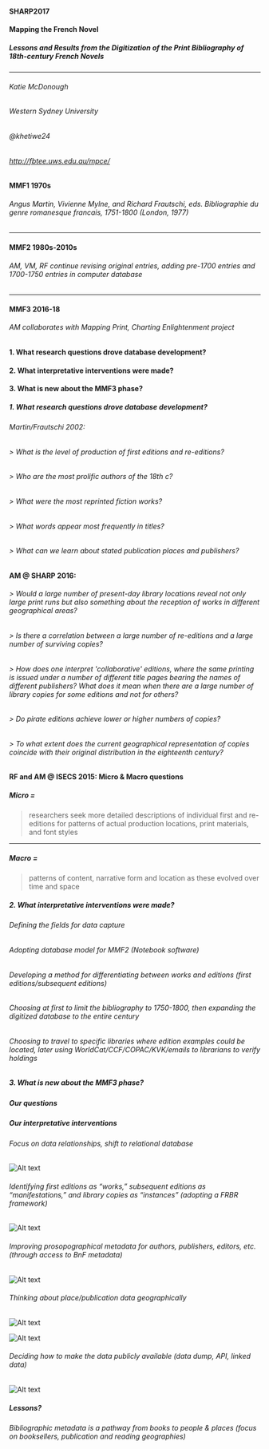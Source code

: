 #### SHARP2017

#### Mapping the French Novel
##### Lessons and Results from the Digitization of the Print Bibliography of 18th-century French Novels
---
###### Katie McDonough
###### Western Sydney University
###### @khetiwe24

###### http://fbtee.uws.edu.au/mpce/


#### MMF1		1970s	
###### Angus Martin, Vivienne Mylne, and Richard Frautschi, eds. *Bibliographie du genre romanesque francais, 1751-1800* (London, 1977)
---
#### MMF2		1980s-2010s 
###### AM, VM, RF continue revising original entries, adding pre-1700 entries and 1700-1750 entries in computer database
---
#### MMF3		2016-18	
###### AM collaborates with Mapping Print, Charting Enlightenment project


#### 1. What research questions drove database development?
#### 2. What interpretative interventions were made?
#### 3. What is new about the MMF3 phase?


##### 1. What research questions drove database development?


###### Martin/Frautschi 2002: 
###### > What is the level of production of first editions and re-editions?
###### > Who are the most prolific authors of the 18th c?
###### > What were the most reprinted fiction works?
###### > What words appear most frequently in titles?
###### > What can we learn about stated publication places and publishers?


#### AM @ SHARP 2016:
###### > Would a large number of present-day library locations reveal not only large print runs but also something about the reception of works in different geographical areas?


###### > Is there a correlation between a large number of re-editions and a large number of surviving copies? 


###### > How does one interpret 'collaborative' editions, where the same printing is issued under a number of different title pages bearing the names of different publishers? What does it mean when there are a large number of library copies for some editions and not for others?


###### > Do pirate editions achieve lower or higher numbers of copies? 


###### > To what extent does the current geographical representation of copies coincide with their original distribution in the eighteenth century?


#### RF and AM @ ISECS 2015: Micro & Macro questions
##### **Micro** = 

> researchers seek more detailed descriptions of individual first and re-editions for patterns of actual production locations, print materials, and font styles

---

##### **Macro** = 
> patterns of content, narrative form and location as these evolved over time and space 


##### 2. What interpretative interventions were made?
###### Defining the fields for data capture


###### Adopting database model for MMF2 (Notebook software)


###### Developing a method for differentiating between works and editions (first editions/subsequent editions)


###### Choosing at first to limit the bibliography to 1750-1800, then expanding the digitized database to the entire century


###### Choosing to travel to specific libraries where edition examples could be located, later using WorldCat/CCF/COPAC/KVK/emails to librarians to verify holdings


##### 3. What is new about the MMF3 phase?	
##### Our questions


##### Our interpretative interventions
###### Focus on data relationships, shift to relational database
![Alt text](images/notebook_export.png)

###### Identifying first editions as “works,” subsequent editions as “manifestations,” and library copies as “instances” (adopting a FRBR framework)
![Alt text](images/BnF_FRBR_example.jpg)


###### Improving prosopographical metadata for authors, publishers, editors, etc. (through access to BnF metadata)
![Alt text](images/bnf_export.png)


###### Thinking about place/publication data geographically
![Alt text](images/fictitious_imprints.png)


![Alt text](images/place_geolocation_errors.png)


###### Deciding how to make the data publicly available (data dump, API, linked data)
![Alt text](images/FBTEE_download.png)


##### Lessons?
###### Bibliographic metadata is a pathway from books to people & places (focus on booksellers, publication and reading geographies)


























